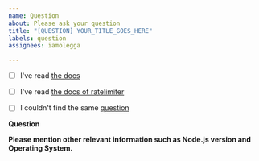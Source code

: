 ```yaml
---
name: Question
about: Please ask your question
title: "[QUESTION] YOUR_TITLE_GOES_HERE"
labels: question
assignees: iamolegga

---
```


<!-- Please don't delete this template or we'll close your issue -->
<!-- Before creating an issue please make sure you are using the latest version. -->

- [ ] I've read [the docs](https://github.com/iamolegga/nestjs-ratelimiter/blob/master/README.md)

- [ ] I've read [the docs of ratelimiter](https://www.npmjs.com/package/ratelimiter)

- [ ] I couldn't find the same [question](https://github.com/iamolegga/nestjs-ratelimiter/issues?q=is%3Aissue+label%3Aquestion)

**Question**



**Please mention other relevant information such as Node.js version and Operating System.**


